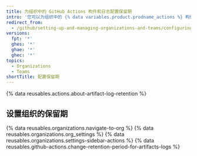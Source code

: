 ```yaml
---
title: 为组织中的 GitHub Actions 构件和日志配置保留期
intro: '您可以为组织中的 {% data variables.product.prodname_actions %} 构件和日志配置保留期。'
redirect_from:
  - /github/setting-up-and-managing-organizations-and-teams/configuring-the-retention-period-for-github-actions-artifacts-and-logs-in-your-organization
versions:
  fpt: '*'
  ghes: '*'
  ghae: '*'
  ghec: '*'
topics:
  - Organizations
  - Teams
shortTitle: 配置保留期
---
```


{% data reusables.actions.about-artifact-log-retention %}

## 设置组织的保留期

{% data reusables.organizations.navigate-to-org %}
{% data reusables.organizations.org_settings %}
{% data reusables.organizations.settings-sidebar-actions %}
{% data reusables.github-actions.change-retention-period-for-artifacts-logs  %}
